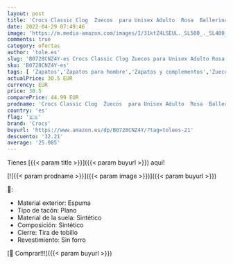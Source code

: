 ```yaml
---
layout: post
title: 'Crocs Classic Clog  Zuecos  para Unisex Adulto  Rosa  Ballerina Pink   37/38 EU'
date: 2022-04-29 07:49:46
image: 'https://m.media-amazon.com/images/I/31ktZ4LSEUL._SL500_._SL400_.jpg'
comments: true
category: ofertas
author: 'tole.es'
slug: 'B0728CNZ4Y-es Crocs Classic Clog Zuecos para Unisex Adulto Rosa...'
sku: 'B0728CNZ4Y-es'
tags: [ 'Zapatos','Zapatos para hombre','Zapatos y complementos','Zuecos y mules para hombre','crocs','zuecos','🇪🇸', ]
actualPrice: 30.5 EUR
currency: EUR
price: 30.5
comparePrice: 44.99 EUR
prodname: 'Crocs Classic Clog  Zuecos  para Unisex Adulto  Rosa  Ballerina Pink   37/38 EU'
country: 'es'
flag: '🇪🇸'
brand: 'Crocs'
buyurl: 'https://www.amazon.es/dp/B0728CNZ4Y/?tag=tolees-21'
descuento: '32.21'
average: '25.085'
---
```


Tienes [{{< param title >}}]({{< param buyurl >}}) aqui!

[![{{< param prodname >}}]({{< param image >}})]({{< param buyurl >}})

🔎:

- Material exterior: Espuma
- Tipo de tacón: Plano
- Material de la suela: Sintético
- Composición: Sintético
- Cierre: Tira de tobillo
- Revestimiento: Sin forro

[🛒 Comprar!!!]({{< param buyurl >}})
